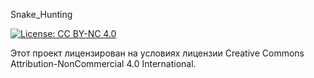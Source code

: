 Snake_Hunting

[![License: CC BY-NC 4.0](https://img.shields.io/badge/License-CC_BY--NC_4.0-lightgrey.svg)](https://creativecommons.org/licenses/by-nc/4.0/)

Этот проект лицензирован на условиях лицензии Creative Commons Attribution-NonCommercial 4.0 International.
